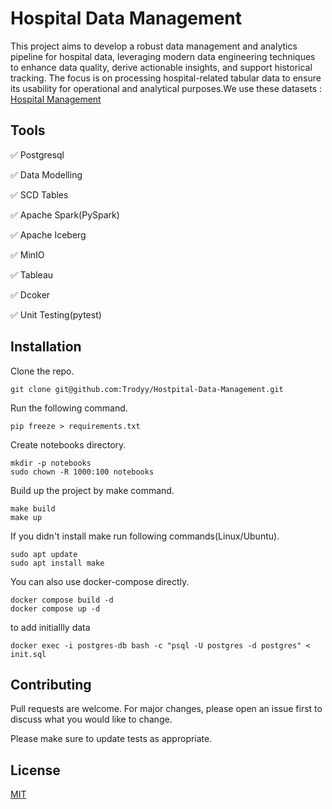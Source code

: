 # Hospital Data Management

This project aims to develop a robust data management and analytics pipeline for hospital data, leveraging modern data engineering techniques to enhance data quality, derive actionable insights, and support historical tracking. The focus is on processing hospital-related tabular data to ensure its usability for operational and analytical purposes.We use these datasets : [Hospital Management](https://www.kaggle.com/datasets/kanakbaghel/hospital-management-dataset)



## Tools

✅ Postgresql

✅ Data Modelling

✅ SCD Tables

✅ Apache Spark(PySpark)

✅ Apache Iceberg

✅ MinIO

✅ Tableau

✅ Dcoker

✅ Unit Testing(pytest)
## Installation

Clone the repo.
```
git clone git@github.com:Trodyy/Hostpital-Data-Management.git
```
Run the following command.
```
pip freeze > requirements.txt
```
Create notebooks directory.
```
mkdir -p notebooks
sudo chown -R 1000:100 notebooks
```

Build up the project by make command.
```
make build
make up
```
If you didn't install make run following commands(Linux/Ubuntu).
```
sudo apt update
sudo apt install make
```
You can also use docker-compose directly.
```
docker compose build -d
docker compose up -d
```

to add initiallly data
```
docker exec -i postgres-db bash -c "psql -U postgres -d postgres" < init.sql

```

## Contributing

Pull requests are welcome. For major changes, please open an issue first
to discuss what you would like to change.

Please make sure to update tests as appropriate.

## License

[MIT](https://choosealicense.com/licenses/mit/)
